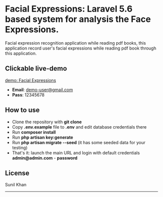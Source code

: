# Facial Expressions: Laravel 5.6 based system for analysis the Face Expressions.

Facial expression recognition application while reading pdf books, this application record user's facial expressions while reading pdf book through this application.

## Clickable live-demo

[demo: Facial Expressions](https://fd.worldpixelmarket.com/login)

- __Email__: demo-user@gmail.com
- __Pass__: 12345678


## How to use

- Clone the repository with __git clone__
- Copy __.env.example__ file to __.env__ and edit database credentials there
- Run __composer install__
- Run __php artisan key:generate__
- Run __php artisan migrate --seed__ (it has some seeded data for your testing)
- That's it: launch the main URL and login with default credentials __admin@admin.com__ - __password__

## License

Sunil Khan

---
